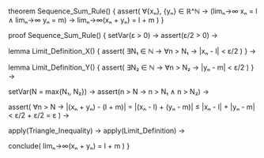 theorem Sequence_Sum_Rule() {
  assert(
    ∀{xₙ}, {yₙ} ∈ ℝ^ℕ →
    (limₙ→∞ xₙ = l ∧ limₙ→∞ yₙ = m) →
    limₙ→∞(xₙ + yₙ) = l + m
  )
}

proof Sequence_Sum_Rule() {
  setVar(ε > 0) →
  assert(ε/2 > 0) →
  
  lemma Limit_Definition_X() {
    assert(
      ∃N₁ ∈ ℕ → ∀n > N₁ →
      |xₙ - l| < ε/2
    )
  } →
  
  lemma Limit_Definition_Y() {
    assert(
      ∃N₂ ∈ ℕ → ∀n > N₂ →
      |yₙ - m| < ε/2
    )
  } →
  
  setVar(N = max{N₁, N₂}) →
  assert(n > N → n > N₁ ∧ n > N₂) →
  
  assert(
    ∀n > N →
    |(xₙ + yₙ) - (l + m)| =
    |(xₙ - l) + (yₙ - m)| ≤
    |xₙ - l| + |yₙ - m| <
    ε/2 + ε/2 = ε
  ) →
  
  apply(Triangle_Inequality) →
  apply(Limit_Definition) →
  
  conclude(
    limₙ→∞(xₙ + yₙ) = l + m
  )
}